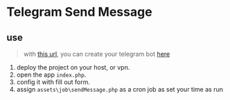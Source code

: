 # Telegram Send Message

## use

> with [this url](https://core.telegram.org/bots#6-botfather), you can create your telegram bot [here](https://core.telegram.org/bots#6-botfather)

1. deploy the project on your host, or vpn.
1. open the app `index.php`.
1. config it with fill out form.
1. assign `assets\job\sendMessage.php` as a cron job as set your time as run